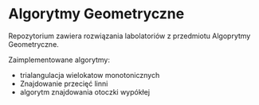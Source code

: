 # Algorytmy Geometryczne

Repozytorium zawiera rozwiązania labolatoriów z przedmiotu Algoprytmy Geometryczne.

Zaimplementowane algorytmy:

- trialangulacja wielokatow monotonicznych
- Znajdowanie przecięć linni
- algorytm znajdowania otoczki wypókłej
